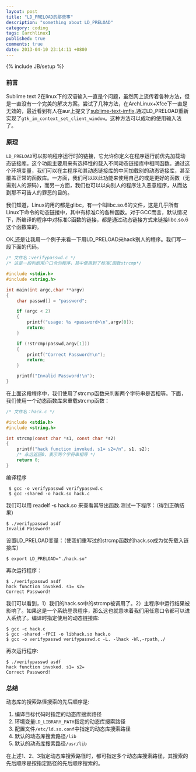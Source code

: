 ```yaml
---
layout: post
title: "LD_PRELOAD的那些事"
description: "something about LD_PRELOAD"
category: coding
tags: [archlinux]
published: true
comments: true
date: 2013-04-10 23:14:11 +0800
---
```

{% include JB/setup %}

### 前言

Sublime text 2在linux下的汉语输入一直是个问题，虽然网上流传着各种方法，但是一直没有一个完美的解决方案。尝试了几种方法，在ArchLinux+Xfce下一直是无效的，最近看到有人在aur上提交了[sublime-text-imfix](https://aur.archlinux.org/packages/sublime-text-imfix),通过LD_PRELOAD重新实现了`gtk_im_context_set_client_window`。这种方法可以成功的使用输入法了。

### 原理

`LD_PRELOAD`可以影响程序运行时的链接，它允许你定义在程序运行前优先加载动态链接库。这个功能主要用来有选择性的载入不同动态链接库中相同函数。通过这个环境变量，我们可以在主程序和其动态链接库的中间加载别的动态链接库，甚至覆盖正常的函数库。一方面，我们可以以此功能来使用自己的或是更好的函数（无需别人的源码），而另一方面，我们也可以以向别人的程序注入恶意程序，从而达到那不可告人的罪恶的目的。

我们知道，Linux的用的都是glibc，有一个叫libc.so.6的文件，这是几乎所有Linux下命令的动态链接中，其中有标准C的各种函数。对于GCC而言，默认情况下，所编译的程序中对标准C函数的链接，都是通过动态链接方式来链接libc.so.6这个函数库的。

<!--more-->

OK,还是让我用一个例子来看一下用LD_PRELOAD来hack别人的程序。我们写一段下面的代码。

``` c
/* 文件名：verifypasswd.c */
/* 这是一段判断用户口令的程序，其中使用到了标准C函数strcmp*/

#include <stdio.h>
#include <string.h>

int main(int argc,char **argv)
{
    char passwd[] = "password";

    if (argc < 2)
    {
        printf("usage: %s <password>\n",argv[0]);
        return;
    }

    if (!strcmp(passwd,argv[1]))
    {
        printf("Correct Password!\n");
        return;
    }

    printf("Invalid Password!\n");
}
```

在上面这段程序中，我们使用了strcmp函数来判断两个字符串是否相等。下面，我们使用一个动态函数库来重载strcmp函数：

``` c
/* 文件名：hack.c */

#include <stdio.h>
#include <string.h>

int strcmp(const char *s1, const char *s2)
{
    printf("hack function invoked. s1= s2=/n", s1, s2);
    /* 永远返回0，表示两个字符串相等 */
    return 0;
}
```

编译程序

     $ gcc -o verifypasswd verifypasswd.c
     $ gcc -shared -o hack.so hack.c

我们可以用 readelf -s hack.so 来查看其导出函数.测试一下程序：（得到正确结果）

    $ ./verifypasswd asdf
    Invalid Password!

设置LD_PRELOAD变量：（使我们重写过的strcmp函数的hack.so成为优先载入链接库）

    $ export LD_PRELOAD="./hack.so"

再次运行程序：

    $ ./verifypasswd asdf
    hack function invoked. s1= s2=
    Correct Password!

我们可以看到，1）我们的hack.so中的strcmp被调用了。2）主程序中运行结果被影响了。如果这是一个系统登录程序，那么这也就意味着我们用任意口令都可以进入系统了。编译时指定使用的动态链接库:

    $ gcc -c hack.c
    $ gcc -shared -fPCI -o libhack.so hack.o
    $ gcc -o verifypasswd verifypasswd.c -L. -lhack -Wl,-rpath,./

再次运行程序:

    $ ./verifypasswd asdf
    hack function invoked. s1= s2=
    Correct Password!

### 总结

动态库的搜索路径搜索的先后顺序是:

1. 编译目标代码时指定的动态库搜索路径
2. 环境变量`LD_LIBRARY_PATH`指定的动态库搜索路径
3. 配置文件`/etc/ld.so.conf`中指定的动态库搜索路径
4. 默认的动态库搜索路径`/lib`
5. 默认的动态库搜索路径`/usr/lib`

在上述1、2、3指定动态库搜索路径时，都可指定多个动态库搜索路径，其搜索的先后顺序是按指定路径的先后顺序搜索的。
